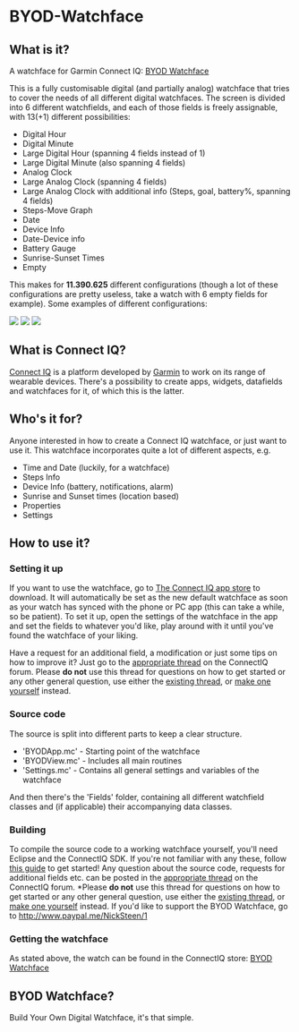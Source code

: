 # BYOD-Watchface

## What is it?
A watchface for Garmin Connect IQ: [BYOD Watchface](https://apps.garmin.com/en-US/apps/c3b56d09-2a43-4d3e-b732-dc7e5f149df9 "BYOD Watchface on Connect IQ store")

This is a fully customisable digital (and partially analog) watchface that tries to cover the needs of all different digital watchfaces. The screen is divided into 6 different watchfields, and each of those fields is freely assignable, with 13(+1) different possibilities:

* Digital Hour
* Digital Minute
* Large Digital Hour (spanning 4 fields instead of 1)
* Large Digital Minute (also spanning 4 fields)
* Analog Clock
* Large Analog Clock (spanning 4 fields)
* Large Analog Clock with additional info (Steps, goal, battery%, spanning 4 fields)
* Steps-Move Graph
* Date
* Device Info
* Date-Device info
* Battery Gauge
* Sunrise-Sunset Times
* Empty

This makes for **11.390.625** different configurations (though a lot of these configurations are pretty useless, take a watch with 6 empty fields for example).
Some examples of different configurations:

![](https://services.garmin.com/appsLibraryBusinessServices_v0/rest/apps/c3b56d09-2a43-4d3e-b732-dc7e5f149df9/screenshots/795a0140-1e30-4bfd-8a15-9bdcccd0c730) ![](https://services.garmin.com/appsLibraryBusinessServices_v0/rest/apps/c3b56d09-2a43-4d3e-b732-dc7e5f149df9/screenshots/628859bd-d2a5-42af-9fbc-915cb382ae36) ![](https://services.garmin.com/appsLibraryBusinessServices_v0/rest/apps/c3b56d09-2a43-4d3e-b732-dc7e5f149df9/screenshots/64bdf437-bdbf-4cf5-b7d2-1fac0b47175a)


## What is Connect IQ?

[Connect IQ](https://apps.garmin.com/nl-NL/ "Garmin Connect IQ App Store") is a platform developed by [Garmin](http://www.garmin.com/en-US "Garmin") to work on its range of wearable devices.
There's a possibility to create apps, widgets, datafields and watchfaces for it, of which this is the latter.

## Who's it for?

Anyone interested in how to create a Connect IQ watchface, or just want to use it.
This watchface incorporates quite a lot of different aspects, e.g.

* Time and Date (luckily, for a watchface)
* Steps Info
* Device Info (battery, notifications, alarm)
* Sunrise and Sunset times (location based)
* Properties
* Settings

## How to use it?

### Setting it up
If you want to use the watchface, go to [The Connect IQ app store](https://apps.garmin.com/en-US/apps/c3b56d09-2a43-4d3e-b732-dc7e5f149df9 "BYOD Watchface on Connect IQ store") to download. It will automatically be set as the new default watchface as soon as your watch has synced with the phone or PC app (this can take a while, so be patient). To set it up, open the settings of the watchface in the app and set the fields to whatever you'd like, play around with it until you've found the watchface of your liking.

Have a request for an additional field, a modification or just some tips on how to improve it? Just go to the [appropriate thread](https://THREADURL "BYOD Watchface on ConnectIQ forum") on the ConnectIQ forum. Please **do not** use this thread for questions on how to get started or any other general question, use either the [existing thread](https://forums.garmin.com/showthread.php?339891-New-Developer-FAQ "New Developer FAQ"), or [make one yourself](https://forums.garmin.com/forumdisplay.php?479-Connect-IQ "ConnectIQ forum") instead.


### Source code 
The source is split into different parts to keep a clear structure.

* 'BYODApp.mc' - Starting point of the watchface
* 'BYODView.mc' - Includes all main routines
* 'Settings.mc' - Contains all general settings and variables of the watchface

And then there's the 'Fields' folder, containing all different watchfield classes and (if applicable) their accompanying data classes.

### Building
To compile the source code to a working watchface yourself, you'll need Eclipse and the ConnectIQ SDK.
If you're not familiar with any these, follow [this guide](http://developer.garmin.com/connect-iq/getting-started/ "Getting Started") to get started!
Any question about the source code, requests for additional fields etc. can be posted in the [appropriate thread](https://THREADURL "BYOD Watchface on ConnectIQ forum") on the ConnectIQ forum. *Please **do not** use this thread for questions on how to get started or any other general question, use either the [existing thread](https://forums.garmin.com/showthread.php?339891-New-Developer-FAQ "New Developer FAQ"), or [make one yourself](https://forums.garmin.com/forumdisplay.php?479-Connect-IQ "ConnectIQ forum") instead.
If you'd like to support the BYOD Watchface, go to http://www.paypal.me/NickSteen/1

### Getting the watchface
As stated above, the watch can be found in the ConnectIQ store: [BYOD Watchface](https://apps.garmin.com/en-US/apps/c3b56d09-2a43-4d3e-b732-dc7e5f149df9 "BYOD Watchface on ConnectIQ store")

## BYOD Watchface?
Build Your Own Digital Watchface, it's that simple.
